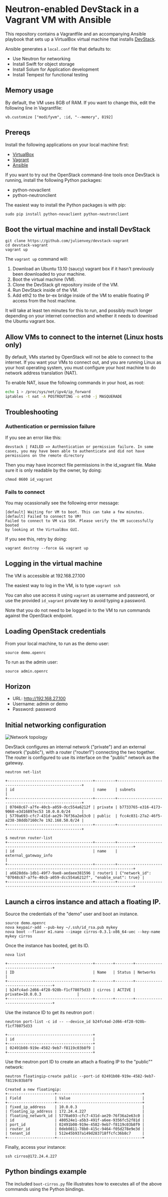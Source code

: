 # Neutron-enabled DevStack in a Vagrant VM with Ansible

This repository contains a Vagrantfile and an accompanying Ansible playbook
that sets up a VirtualBox virtual machine that installs [DevStack](http://devstack.org).

Ansible generates a `local.conf` file that defaults to:

 * Use Neutron for networking
 * Install Swift for object storage
 * Install Solum for Application development
 * Install Tempest for functional testing

## Memory usage

By default, the VM uses 8GB of RAM. If you want to change this, edit the
following line in Vagrantfile:

    vb.customize ["modifyvm", :id, "--memory", 8192]

## Prereqs

Install the following applications on your local machine first:

 * [VirtualBox](http://virtualbox.org)
 * [Vagrant](http://vagrantup.com)
 * [Ansible](http://ansibleworks.com)

If you want to try out the OpenStack command-line tools once DevStack is running, install the following Python packages:

  * python-novaclient
  * python-neutronclient

The easiest way to install the Python packages is with pip:

    sudo pip install python-novaclient python-neutronclient

## Boot the virtual machine and install DevStack

    git clone https://github.com/julienvey/devstack-vagrant
    cd devstack-vagrant
    vagrant up

The `vagrant up` command will:

 1. Download an Ubuntu 13.10 (saucy) vagrant box if it hasn't previously been downloaded to your machine.
 2. Boot the virtual machine (VM).
 3. Clone the DevStack git repository inside of the VM.
 4. Run DevStack inside of the VM.
 5. Add eth2 to the br-ex bridge inside of the VM to enable floating IP access from the host machine.

It will take at least ten minutes for this to run, and possibly much longer depending on your internet connection and whether it needs to download the Ubuntu vagrant box.

## Allow VMs to connect to the internet (Linux hosts only)

By default, VMs started by OpenStack will not be able to connect to the
internet. If you want your VMs to connect out, and you are running Linux
as your host operating system, you must configure your host machine to do
network address translation (NAT).

To enable NAT, issue the following commands in your host, as root:

```bash
echo 1 > /proc/sys/net/ipv4/ip_forward
iptables -t nat -A POSTROUTING -o eth0 -j MASQUERADE
```

## Troubleshooting

### Authentication or permission failure

If you see an error like this:

```
devstack | FAILED => Authentication or permission failure. In some cases, you may have been able to authenticate and did not have permissions on the remote directory
```

Then you may have incorrect file permissions in the id_vagrant file. Make sure it is only readable by the owner, by doing:

    chmod 0600 id_vagrant

### Fails to connect

You may ocassionally see the following error message:

```
[default] Waiting for VM to boot. This can take a few minutes.
[default] Failed to connect to VM!
Failed to connect to VM via SSH. Please verify the VM successfully booted
by looking at the VirtualBox GUI.
```

If you see this, retry by doing:

    vagrant destroy --force && vagrant up


## Logging in the virtual machine

The VM is accessible at 192.168.27.100

The easiest way to log in the VM, is to type `vagrant ssh`

You can also use access it using `vagrant` as username and password, or use the provided `id_vagrant` private key to avoid typing a password.

Note that you do not need to be logged in to the VM to run commands against the OpenStack endpoint.

## Loading OpenStack credentials

From your local machine, to run as the demo user:

    source demo.openrc

To run as the admin user:

    source admin.openrc

## Horizon

* URL: http://192.168.27.100
* Username: admin or demo
* Password: password


## Initial networking configuration

![Network topology](assets/topology.png)


DevStack configures an internal network ("private") and an external network ("public"), with a router ("router1") connecting the two together. The router is configured to use its interface on the "public" network as the gateway.


    neutron net-list

    +--------------------------------------+---------+------------------------------------------------------+
    | id                                   | name    | subnets                                              |
    +--------------------------------------+---------+------------------------------------------------------+
    | 07048c67-a7fe-40cb-a059-dcc554a6212f | private | b7733765-e316-4173-9060-e3d16897ec53 10.0.0.0/24     |
    | 5770a693-cfc7-431d-ae29-76f36a2e63c0 | public  | fcc4c031-27a2-46f5-a238-38ddb7160c7e 192.168.50.0/24 |
    +--------------------------------------+---------+------------------------------------------------------+

    $ neutron router-list
    +--------------------------------------+---------+-----------------------------------------------------------------------------+
    | id                                   | name    | external_gateway_info                                                       |
    +--------------------------------------+---------+-----------------------------------------------------------------------------+
    | a6628dda-1db1-49f7-9ae8-aedaee381596 | router1 | {"network_id": "07048c67-a7fe-40cb-a059-dcc554a6212f", "enable_snat": true} |
    +--------------------------------------+---------+-----------------------------------------------------------------------------+



## Launch a cirros instance and attach a floating IP.

Source the credentials of the "demo" user and boot an instance.

    source demo.openrc
    nova keypair-add --pub-key ~/.ssh/id_rsa.pub mykey
    nova boot --flavor m1.nano --image cirros-0.3.1-x86_64-uec --key-name mykey cirros

Once the instance has booted, get its ID.

    nova list

    +--------------------------------------+--------+--------+---------------------------------+
    | ID                                   | Name   | Status | Networks                        |
    +--------------------------------------+--------+--------+---------------------------------+
    | b24fc4ad-2d66-4f28-928b-f1cf78075d33 | cirros | ACTIVE | private=10.0.0.3                |
    +--------------------------------------+--------+--------+---------------------------------+

Use the instance ID to get its neutron port :

    neutron port-list -c id -- --device_id b24fc4ad-2d66-4f28-928b-f1cf78075d33

    +--------------------------------------+
    | id                                   |
    +--------------------------------------+
    | 02491b08-919e-4582-9eb7-f8119c03b8f9 |
    +--------------------------------------+


Use the neutron port ID to create an attach a floating IP to the "public"" network:

    neutron floatingip-create public --port-id 02491b08-919e-4582-9eb7-f8119c03b8f9

    Created a new floatingip:
    +---------------------+--------------------------------------+
    | Field               | Value                                |
    +---------------------+--------------------------------------+
    | fixed_ip_address    | 10.0.0.3                             |
    | floating_ip_address | 172.24.4.227                         |
    | floating_network_id | 5770a693-cfc7-431d-ae29-76f36a2e63c0 |
    | id                  | 480524e1-a5b3-491f-a6ee-9356fc52f81d |
    | port_id             | 02491b08-919e-4582-9eb7-f8119c03b8f9 |
    | router_id           | 0deb0811-78b0-415c-9464-f05d278e9e3d |
    | tenant_id           | 512e45b937a149d283718ffcfc36b8c7     |
    +---------------------+--------------------------------------+

Finally, access your instance:

    ssh cirros@172.24.4.227


## Python bindings example

The included `boot-cirros.py` file illustrates how to executes all of the
above commands using the Python bindings.
